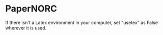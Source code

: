 # PaperNORC

If there isn't a Latex environment in your computer, set "usetex" as False wherever it is used.